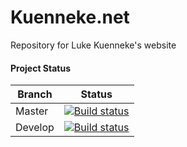 # Kuenneke.net #

Repository for Luke Kuenneke's website

#### Project Status ####
| Branch | Status
| ------ | ------
| Master | [![Build status](https://gitlab.com/LukeKuenneke/kuenneke.net/badges/master/build.svg)](https://gitlab.com/mile-two/CVDI/commits/master)
| Develop | [![Build status](https://gitlab.com/LukeKuenneke/kuenneke.net/badges/develop/build.svg)](https://gitlab.com/mile-two/CVDI/commits/develop)
